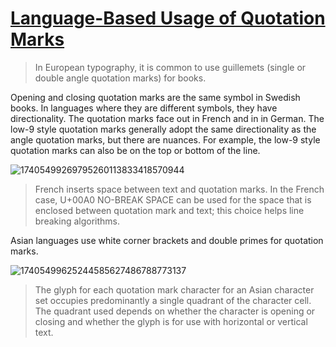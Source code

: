 # [Language-Based Usage of Quotation Marks](https://www.unicode.org/versions/Unicode16.0.0/core-spec/chapter-6/#G8392)

> In European typography, it is common to use guillemets (single or double angle quotation marks) for books.

Opening and closing quotation marks are the same symbol in Swedish books. In languages where they are different symbols, they have directionality. The quotation marks face out in French and in in German. The low-9 style quotation marks generally adopt the same directionality as the angle quotation marks, but there are nuances. For example, the low-9 style quotation marks can also be on the top or bottom of the line.

![17405499269795260113833418570944](https://github.com/user-attachments/assets/899ff999-b15e-4ede-8b99-7bde957f5e3a)

> French inserts space between text and quotation marks. In the French case, U+00A0 NO-BREAK SPACE can be used for the space that is enclosed between quotation mark and text; this choice helps line breaking algorithms.

Asian languages use white corner brackets and double primes for quotation marks.

![17405499625244585627486788773137](https://github.com/user-attachments/assets/8d195ed0-b2e7-4222-9236-c60fa51f6bc8)

> The glyph for each quotation mark character for an Asian character set occupies predominantly a single quadrant of the character cell. The quadrant used depends on whether the character is opening or closing and whether the glyph is for use with horizontal or vertical text.
